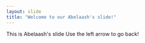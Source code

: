 ```yaml
---
layout: slide
title: "Welcome to our Abelaash's slide!"
---
```

This is Abelaash's slide
Use the left arrow to go back!
